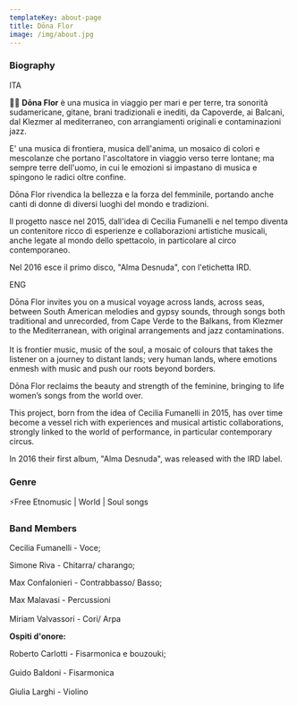 ```yaml
---
templateKey: about-page
title: Dōna Flor
image: /img/about.jpg
---
```

### Biography

ITA

💃🏻  **Dōna Flor** è una musica in viaggio per mari e per terre, tra sonorità sudamericane, gitane, brani tradizionali e inediti, da Capoverde, ai Balcani, dal Klezmer al mediterraneo, con arrangiamenti originali e contaminazioni jazz.

 E' una musica di frontiera, musica dell'anima, un mosaico di colori e mescolanze che portano l'ascoltatore in viaggio verso terre lontane; ma sempre terre dell'uomo, in cui le emozioni si impastano di musica e spingono le radici oltre confine.

Dōna Flor rivendica la bellezza e la forza del femminile, portando anche canti di donne di diversi luoghi del mondo e tradizioni.

Il progetto nasce nel 2015, dall'idea di Cecilia Fumanelli e nel tempo diventa un contenitore ricco di esperienze e collaborazioni artistiche musicali, anche legate al mondo dello spettacolo, in particolare al circo contemporaneo.

Nel 2016 esce il primo disco, "Alma Desnuda", con l'etichetta IRD.



ENG

Dōna Flor invites you on a musical voyage across lands, across seas, between South American melodies and gypsy sounds, through songs both traditional and unrecorded, from Cape Verde to the Balkans, from Klezmer to the Mediterranean, with original arrangements and jazz contaminations.\
\
It is frontier music, music of the soul, a mosaic of colours that takes the listener on a journey to distant lands; very human lands, where emotions enmesh with music and push our roots beyond borders.

Dōna Flor reclaims the beauty and strength of the feminine, bringing to life women’s songs from the world over.

This project, born from the idea of Cecilia Fumanelli in 2015, has over time become a vessel rich with experiences and musical artistic collaborations, strongly linked to the world of performance, in particular contemporary circus.

In 2016 their first album, "Alma Desnuda", was released with the IRD label.



### Genre

⚡️Free Etnomusic | World | Soul songs



### Band Members

Cecilia Fumanelli - Voce;

Simone Riva - Chitarra/ charango;

Max Confalonieri - Contrabbasso/ Basso;

Max Malavasi - Percussioni\
\
Miriam Valvassori - Cori/ Arpa

**Ospiti d'onore:**

Roberto Carlotti - Fisarmonica e bouzouki;\
\
Guido Baldoni - Fisarmonica\
\
Giulia Larghi - Violino